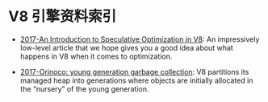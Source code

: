 # V8 引擎资料索引

* [2017-An Introduction to Speculative Optimization in V8](https://parg.co/Uuv): An impressively low-level article that we hope gives you a good idea about what happens in V8 when it comes to optimization.

- [2017-Orinoco: young generation garbage collection](https://parg.co/Upc): V8 partitions its managed heap into generations where objects are initially allocated in the “nursery” of the young generation.
